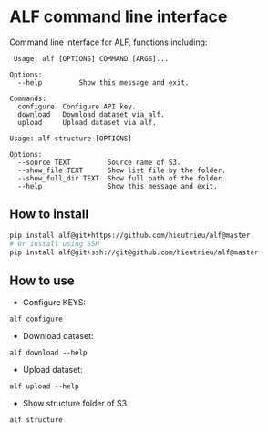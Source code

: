# ALF command line interface

Command line interface for ALF, functions including:

```
 Usage: alf [OPTIONS] COMMAND [ARGS]...

Options:
  --help         Show this message and exit.

Commands:
  configure  Configure API key.
  download   Download dataset via alf.
  upload     Upload dataset via alf.
```

```
Usage: alf structure [OPTIONS]

Options:
  --source TEXT         Source name of S3.
  --show_file TEXT      Show list file by the folder.
  --show_full_dir TEXT  Show full path of the folder.
  --help                Show this message and exit.
```

## How to install

```bash
pip install alf@git+https://github.com/hieutrieu/alf@master
# Or install using SSH
pip install alf@git+ssh://git@github.com/hieutrieu/alf@master
```


## How to use
 * Configure KEYS:
 ```
 alf configure

 ```
 * Download dataset:
 ```
 alf download --help

 ```
 * Upload dataset:
 ```
 alf upload --help
 ```
 * Show structure folder of S3
 ```
 alf structure
 ```
